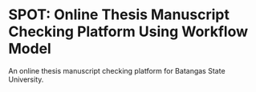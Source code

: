 # SPOT: Online Thesis Manuscript Checking Platform Using Workflow Model

An online thesis manuscript checking platform for Batangas State University.
